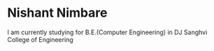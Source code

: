 
# Nishant Nimbare
I am currently studying for B.E.(Computer Engineering) in DJ Sanghvi College of Engineering 
